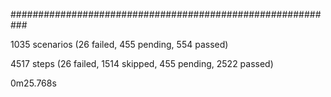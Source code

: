 
###########################################################

1035 scenarios (26 failed, 455 pending, 554 passed)

4517 steps (26 failed, 1514 skipped, 455 pending, 2522 passed)

0m25.768s
